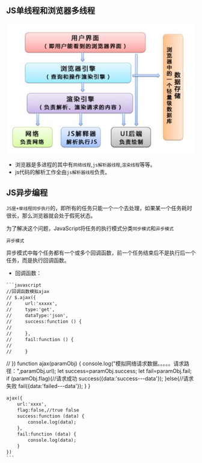 ## JS单线程和浏览器多线程

![1609225237174](第八章-JS异步编程.assets/1609225237174.png)

*   浏览器是多进程的其中有`网络线程`,`js解析器线程`,`渲染线程`等等。
*   js代码的解析工作全由`js解析器线程`负责。



## JS异步编程

`JS是+单线程同步执行`的，即所有的任务只能一个一个去处理，如果某一个任务耗时很长，那么浏览器就会处于假死状态。

为了解决这个问题，JavaScript将任务的执行模式分类`同步模式`和`异步模式`

`异步模式`

异步模式中每个任务都有一个或多个回调函数，前一个任务结束后不是执行后一个任务，而是执行回调函数。

*    回调函数： 

    ```javascript
    //回调函数模拟ajax
    // $.ajax({
    //     url:'xxxxx',
    //     type:'get',
    //     dataType:'json',
    //     success:function () {
    //
    //     },
    //     fail:function () {
    //
    //     }
// })
    function ajax(paramObj) {
        console.log("模拟网络请求数据。。。。。请求路径：",paramObj.url);
        let success=paramObj.success;
        let fail=paramObj.fail;
        if (paramObj.flag){//请求成功
            success({data:'success---data'});
        }else{//请求失败
            fail({data:'failed---data'});
        }
    }
    
    ajax({
        url:'xxxx',
        flag:false,//true false
        success:function (data) {
            console.log(data);
        },
        fail:function (data) {
            console.log(data);
        }
    })
    ```
    
    

